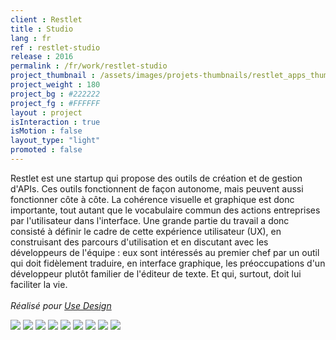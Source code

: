 ```yaml
---
client : Restlet
title : Studio
lang : fr
ref : restlet-studio
release : 2016
permalink : /fr/work/restlet-studio
project_thumbnail : /assets/images/projets-thumbnails/restlet_apps_thumb.webp
project_weight : 180
project_bg : #222222
project_fg : #FFFFFF
layout : project
isInteraction : true
isMotion : false
layout_type: "light"
promoted : false
---
```

Restlet est une startup qui propose des outils de création et de gestion d'APIs. Ces outils fonctionnent de façon autonome, mais peuvent aussi fonctionner côte à côte. La cohérence visuelle et graphique est donc importante, tout autant que le vocabulaire commun des actions entreprises par l'utilisateur dans l'interface. Une grande partie du travail a donc consisté à définir le cadre de cette expérience utilisateur (UX), en construisant des parcours d'utilisation et en discutant avec les développeurs de l'équipe : eux sont intéressés au premier chef par un outil qui doit fidèlement traduire, en interface graphique, les préoccupations d'un développeur plutôt familier de l'éditeur de texte. Et qui, surtout, doit lui faciliter la vie.
<br/><br/>
*Réalisé pour [Use Design](http://www.use.design)*

![](/assets/images/projets/restlet-1.webp)
![](/assets/images/projets/restlet-3.webp)
![](/assets/images/projets/restlet-4.webp)
![](/assets/images/projets/restlet-5.webp)
![](/assets/images/projets/restlet-6.webp)
![](/assets/images/projets/restlet-7.webp)
![](/assets/images/projets/restlet-8.webp)
![](/assets/images/projets/restlet-13.webp)
![](/assets/images/projets/restlet-14.webp)